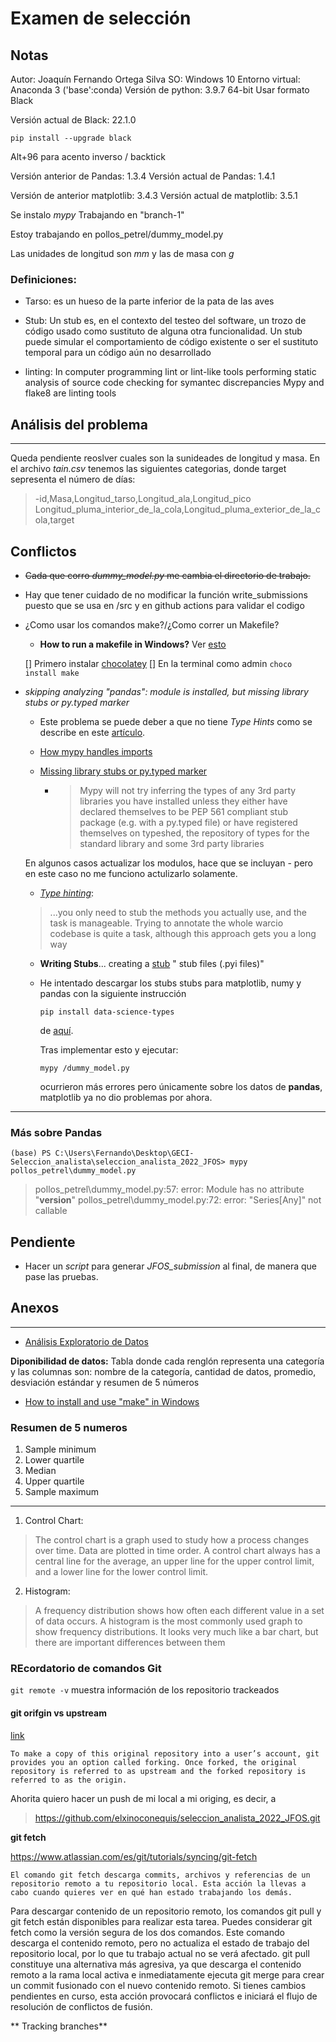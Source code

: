 # Examen de selección

## Notas
Autor: Joaquín Fernando Ortega Silva
SO: Windows 10
Entorno virtual: Anaconda 3 ('base':conda)
Versión de python: 3.9.7 64-bit
Usar formato Black

Versión actual de Black:  22.1.0

`pip install --upgrade black`

Alt+96 para acento inverso / backtick

Versión anterior de Pandas: 1.3.4
Versión actual de Pandas: 1.4.1

Versión de anterior matplotlib: 3.4.3
Versión actual de matplotlib: 3.5.1

Se instalo *mypy* 
Trabajando en "branch-1"

Estoy trabajando en pollos_petrel/dummy_model.py

Las unidades de longitud son *mm* y las de masa con *g*

### Definiciones:
- Tarso: es un hueso de la parte inferior de la pata de las aves
- Stub: Un stub es, en el contexto del testeo del software, un trozo de código usado como sustituto de alguna otra funcionalidad. Un stub puede simular el comportamiento de código existente o ser el sustituto temporal para un código aún no desarrollado

- linting: In computer programming lint or lint-like tools performing static analysis of source code checking for symantec discrepancies
Mypy and flake8 are linting tools

## Análisis del problema
___
Queda pendiente reoslver cuales son la sunideades de longitud y masa.
En el archivo *tain.csv* tenemos las siguientes categorias, donde target sepresenta el número de días:

>-id,Masa,Longitud_tarso,Longitud_ala,Longitud_pico Longitud_pluma_interior_de_la_cola,Longitud_pluma_exterior_de_la_cola,target
## Conflictos
- ~~Cada que corro *dummy_model.py* me cambia el directorio de trabajo.~~
- Hay que tener cuidado de no modificar la función write_submissions puesto que se usa en /src y en github actions para validar el codigo
- ¿Como usar los comandos make?/¿Como correr un Makefile?
    - **How to run a makefile in Windows?** Ver [esto](https://stackoverflow.com/questions/2532234/how-to-run-a-makefile-in-windows#:~:text=First%20step%3A%20download%20mingw32%2Dmake,directory%20where%20makefile%20is%20located.)

    

    [] Primero instalar [chocolatey](https://chocolatey.org/install)
[] En la terminal como admin 
`choco install make`

- *skipping analyzing "pandas": module is installed, but missing library stubs or py.typed marker* 
    - Este problema se puede deber a que no tiene *Type Hints* como se describe en este [artículo](https://skeptric.com/python-type-stubs/).
    - [How mypy handles imports](https://mypy.readthedocs.io/en/stable/running_mypy.html#missing-imports)
    
    
    - [Missing library stubs or py.typed marker](https://mypy.readthedocs.io/en/stable/running_mypy.html#missing-imports)
        - >Mypy will not try inferring the types of any 3rd party libraries you have installed unless they either have declared themselves to be PEP 561 compliant stub package (e.g. with a py.typed file) or have registered themselves on typeshed, the repository of types for the standard library and some 3rd party libraries


    En algunos casos actualizar los modulos, hace que se incluyan - pero en este caso no me funciono actulizarlo solamente.
    - *[Type hinting](https://blog.jetbrains.com/pycharm/2015/11/python-3-5-type-hinting-in-pycharm-5/)*: 
    >...you only need to stub the methods you actually use, and the task is manageable. Trying to annotate the whole warcio codebase is quite a task, although this approach gets you a long way
    - **Writing Stubs**... creating a [stub](https://mypy.readthedocs.io/en/stable/stubs.html#stub-files)
    " stub files (.pyi files)"

    - He intentado descargar los stubs stubs para matplotlib, numy y pandas con la siguiente instrucción

        `pip install data-science-types`
    
        de [aquí](https://pypi.org/project/data-science-types/).
        
        Tras implementar esto y ejecutar: 
        
        `mypy /dummy_model.py`

        ocurrieron más errores pero únicamente sobre los datos de **pandas**, matplotlib ya no dio problemas por ahora.
    

    
_____
### Más sobre Pandas
 
`(base) PS C:\Users\Fernando\Desktop\GECI-Seleccion_analista\seleccion_analista_2022_JFOS> mypy pollos_petrel\dummy_model.py`
> pollos_petrel\dummy_model.py:57:    error: Module has no attribute "__version__"
pollos_petrel\dummy_model.py:72: error: "Series[Any]" not callable


## Pendiente
- Hacer un *script* para generar *JFOS_submission* al final, de manera que pase las pruebas.
## Anexos
____
- [Análisis Exploratorio de Datos](https://islas.dev/2018/06/28/analisis-exploratorio)

**Diponibilidad de datos:** Tabla donde cada renglón representa una categoría y las columnas son: nombre de la categoría, cantidad de datos, promedio, desviación estándar y resumen de 5 números
- [How to install and use "make" in Windows](https://stackoverflow.com/questions/32127524/how-to-install-and-use-make-in-windows)
### Resumen de 5 numeros
1. Sample minimum
2. Lower quartile 
3. Median
4. Upper quartile
5. Sample maximum
____
1. Control Chart:
>The control chart is a graph used to study how a process changes over time. Data are plotted in time order. A control chart always has a central line for the average, an upper line for the upper control limit, and a lower line for the lower control limit.

2. Histogram:

>A frequency distribution shows how often each different value in a set of data occurs. A histogram is the most commonly used graph to show frequency distributions. It looks very much like a bar chart, but there are important differences between them

### REcordatorio de comandos Git

`git remote -v` muestra información de los repositorio trackeados


#### git orifgin vs upstream
[link](https://medium.com/techoverflow/git-origin-vs-upstream-vs-branches-e8609af4120)

    To make a copy of this original repository into a user’s account, git provides you an option called forking. Once forked, the original repository is referred to as upstream and the forked repository is referred to as the origin.


Ahorita quiero hacer un push de mi local a mi origing, es decir, a 
> https://github.com/elxinoconequis/seleccion_analista_2022_JFOS.git 

**git fetch**

https://www.atlassian.com/es/git/tutorials/syncing/git-fetch


    El comando git fetch descarga commits, archivos y referencias de un repositorio remoto a tu repositorio local. Esta acción la llevas a cabo cuando quieres ver en qué han estado trabajando los demás.

Para descargar contenido de un repositorio remoto, los comandos git pull y git fetch están disponibles para realizar esta tarea. Puedes considerar git fetch como la versión segura de los dos comandos. Este comando descarga el contenido remoto, pero no actualiza el estado de trabajo del repositorio local, por lo que tu trabajo actual no se verá afectado. git pull constituye una alternativa más agresiva, ya que descarga el contenido remoto a la rama local activa e inmediatamente ejecuta git merge para crear un commit fusionado con el nuevo contenido remoto. Si tienes cambios pendientes en curso, esta acción provocará conflictos e iniciará el flujo de resolución de conflictos de fusión.

** Tracking branches**

